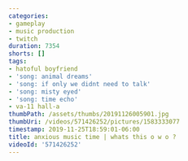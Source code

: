 ```yaml
---
categories:
- gameplay
- music production
- twitch
duration: 7354
shorts: []
tags:
- hatoful boyfriend
- 'song: animal dreams'
- 'song: if only we didnt need to talk'
- 'song: misty eyed'
- 'song: time echo'
- va-11 hall-a
thumbPath: /assets/thumbs/20191126005901.jpg
thumbUri: /videos/571426252/pictures/1583333077
timestamp: 2019-11-25T18:59:01-06:00
title: anxious music time | whats this o w o ?
videoId: '571426252'
---
```

